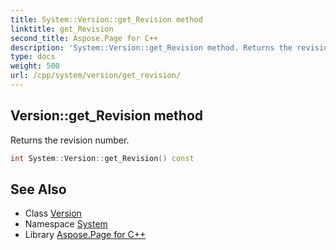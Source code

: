 ```yaml
---
title: System::Version::get_Revision method
linktitle: get_Revision
second_title: Aspose.Page for C++
description: 'System::Version::get_Revision method. Returns the revision number in C++.'
type: docs
weight: 500
url: /cpp/system/version/get_revision/
---
```

## Version::get_Revision method


Returns the revision number.

```cpp
int System::Version::get_Revision() const
```

## See Also

* Class [Version](../)
* Namespace [System](../../)
* Library [Aspose.Page for C++](../../../)

